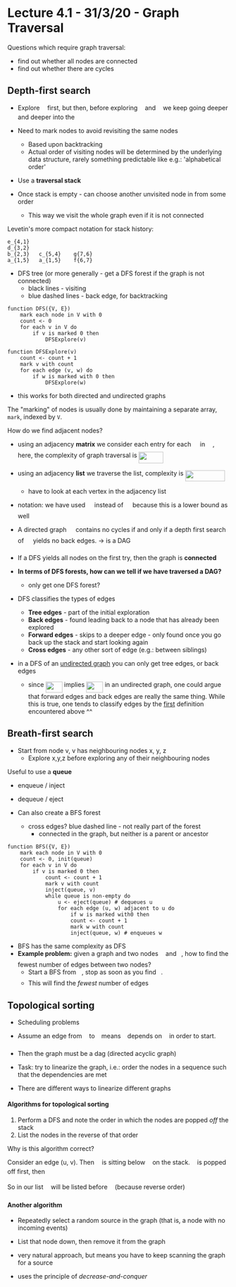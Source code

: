 # Lecture 4.1 - 31/3/20 - Graph Traversal

Questions which require graph traversal:

- find out whether all nodes are connected
- find out whether there are cycles

## Depth-first search

- Explore <img src="svgs/332cc365a4987aacce0ead01b8bdcc0b.svg?invert_in_darkmode" align=middle width=9.39498779999999pt height=14.15524440000002pt/> first, but then, before exploring <img src="svgs/deceeaf6940a8c7a5a02373728002b0f.svg?invert_in_darkmode" align=middle width=8.649225749999989pt height=14.15524440000002pt/> and <img src="svgs/f93ce33e511096ed626b4719d50f17d2.svg?invert_in_darkmode" align=middle width=8.367621899999993pt height=14.15524440000002pt/> we keep going deeper and deeper into the

- Need to mark nodes to avoid revisiting the same nodes
  
  - Based upon backtracking
  - Actual order of visiting nodes will be determined by the underlying data structure, rarely something predictable like e.g.: 'alphabetical order'

- Use a **traversal stack**

- Once stack is empty - can choose another unvisited node in from some order
  
  - This way we visit the whole graph even if it is not connected

Levetin's more compact notation for stack history:

```
e_{4,1}
d_{3,2}
b_{2,3}   c_{5,4}    g{7,6}
a_{1,5}   a_{1,5}    f{6,7}
```

- DFS tree (or more generally - get a DFS forest if the graph is not connected)
  - black lines - visiting
  - blue dashed lines - back edge, for backtracking

```pseudocode
function DFS({V, E})
    mark each node in V with 0
    count <- 0
    for each v in V do
        if v is marked 0 then
            DFSExplore(v)

function DFSExplore(v)
    count <- count + 1
    mark v with count
    for each edge (v, w) do
        if w is marked with 0 then
            DFSExplore(w)
```

- this works for both directed and undirected graphs

The "marking" of nodes is usually done by maintaining a separate array, `mark`, indexed by `V`.

How do we find adjacent nodes?

- using an adjacency **matrix** we consider each entry for each <img src="svgs/31fae8b8b78ebe01cbfbe2fe53832624.svg?invert_in_darkmode" align=middle width=12.210846449999991pt height=14.15524440000002pt/> in <img src="svgs/a9a3a4a202d80326bda413b5562d5cd1.svg?invert_in_darkmode" align=middle width=13.242037049999992pt height=22.465723500000017pt/>, here, the complexity of graph traversal is <img src="svgs/c155bc8304ac0e3bca4b096a6ed42dca.svg?invert_in_darkmode" align=middle width=55.319805749999986pt height=26.76175259999998pt/>
- using an adjacency **list** we traverse the list, complexity is <img src="svgs/747f03346f55b417c0a809b94dc5da56.svg?invert_in_darkmode" align=middle width=90.25116209999999pt height=24.65753399999998pt/>
  
  - have to look at each vertex in the adjacency list
- notation: we have used <img src="svgs/b35e24d8a08c0ab01195f2ad2a78fab7.svg?invert_in_darkmode" align=middle width=12.785434199999989pt height=22.465723500000017pt/> instead of <img src="svgs/9afe6a256a9817c76b579e6f5db9a578.svg?invert_in_darkmode" align=middle width=12.99542474999999pt height=22.465723500000017pt/> because this is a lower bound as well



- A directed graph <img src="svgs/5201385589993766eea584cd3aa6fa13.svg?invert_in_darkmode" align=middle width=12.92464304999999pt height=22.465723500000017pt/> contains no cycles if and only if a depth first search of <img src="svgs/5201385589993766eea584cd3aa6fa13.svg?invert_in_darkmode" align=middle width=12.92464304999999pt height=22.465723500000017pt/> yields no back edges. -> is a DAG
- If a DFS yields all nodes on the first try, then the graph is **connected**
- **In terms of DFS forests, how can we tell if we have traversed a DAG?**
  - only get one DFS forest?



- DFS classifies the types of edges
  - **Tree edges** - part of the initial exploration
  - **Back edges** - found leading back to a node that has already been explored
  - **Forward edges** - skips to a deeper edge - only found once you go back up the stack and start looking again
  - **Cross edges** - any other sort of edge (e.g.: between siblings)



- in a DFS of an <u>undirected graph</u> you can only get tree edges, or back edges
  - since <img src="svgs/2c4a788685c5c98364a6d234f540b9eb.svg?invert_in_darkmode" align=middle width=38.05943129999999pt height=24.65753399999998pt/> implies <img src="svgs/dbc3b5eafd5c3a7d21c1c26a294aec30.svg?invert_in_darkmode" align=middle width=38.05943129999999pt height=24.65753399999998pt/> in an undirected graph, one could argue that forward edges and back edges are really the same thing. While this is true, one tends to classify edges by the <u>first</u> definition encountered above ^^

## Breath-first search

- Start from node v, v has neighbouring nodes x, y, z
  - Explore x,y,z before exploring any of their neighbouring nodes

Useful to use a **queue**

- enqueue / inject

- dequeue / eject

- Can also create a BFS forest
  
  - cross edges? blue dashed line - not really part of the forest
    - connected in the graph, but neither is a parent or ancestor

```pseudocode
function BFS({V, E})
    mark each node in V with 0
    count <- 0, init(queue)
    for each v in V do
        if v is marked 0 then
            count <- count + 1
            mark v with count
            inject(queue, v)
            while queue is non-empty do
                u <- eject(queue) # dequeues u
                for each edge (u, w) adjacent to u do
                    if w is marked with0 then
                    count <- count + 1
                    mark w with count    
                    inject(queue, w) # enqueues w
```

- BFS has the same complexity as DFS
- **Example problem:** given a graph and two nodes <img src="svgs/44bc9d542a92714cac84e01cbbb7fd61.svg?invert_in_darkmode" align=middle width=8.68915409999999pt height=14.15524440000002pt/> and <img src="svgs/4bdc8d9bcfb35e1c9bfb51fc69687dfc.svg?invert_in_darkmode" align=middle width=7.054796099999991pt height=22.831056599999986pt/>, how to find the fewest number of edges between two nodes?
  - Start a BFS from <img src="svgs/44bc9d542a92714cac84e01cbbb7fd61.svg?invert_in_darkmode" align=middle width=8.68915409999999pt height=14.15524440000002pt/>, stop as soon as you find <img src="svgs/4bdc8d9bcfb35e1c9bfb51fc69687dfc.svg?invert_in_darkmode" align=middle width=7.054796099999991pt height=22.831056599999986pt/>.
  - This will find the *fewest* number of edges

## Topological sorting

- Scheduling problems

- Assume an edge from <img src="svgs/44bc9d542a92714cac84e01cbbb7fd61.svg?invert_in_darkmode" align=middle width=8.68915409999999pt height=14.15524440000002pt/> to <img src="svgs/4bdc8d9bcfb35e1c9bfb51fc69687dfc.svg?invert_in_darkmode" align=middle width=7.054796099999991pt height=22.831056599999986pt/> means <img src="svgs/4bdc8d9bcfb35e1c9bfb51fc69687dfc.svg?invert_in_darkmode" align=middle width=7.054796099999991pt height=22.831056599999986pt/> depends on <img src="svgs/44bc9d542a92714cac84e01cbbb7fd61.svg?invert_in_darkmode" align=middle width=8.68915409999999pt height=14.15524440000002pt/> in order to start.

- Then the graph must be a dag (directed acyclic graph)

- Task: try to linearize the graph, i.e.: order the nodes in a sequence such that the dependencies are met

- There are different ways to linearize different graphs

#### Algorithms for topological sorting

1. Perform a DFS and note the order in which the nodes are popped *off* the stack
2. List the nodes in the reverse of that order

Why is this algorithm correct?

Consider an edge (u, v). Then <img src="svgs/6dbb78540bd76da3f1625782d42d6d16.svg?invert_in_darkmode" align=middle width=9.41027339999999pt height=14.15524440000002pt/> is sitting below <img src="svgs/6c4adbc36120d62b98deef2a20d5d303.svg?invert_in_darkmode" align=middle width=8.55786029999999pt height=14.15524440000002pt/> on the stack. <img src="svgs/6c4adbc36120d62b98deef2a20d5d303.svg?invert_in_darkmode" align=middle width=8.55786029999999pt height=14.15524440000002pt/> is popped off first, then <img src="svgs/6dbb78540bd76da3f1625782d42d6d16.svg?invert_in_darkmode" align=middle width=9.41027339999999pt height=14.15524440000002pt/>

So in our list <img src="svgs/6dbb78540bd76da3f1625782d42d6d16.svg?invert_in_darkmode" align=middle width=9.41027339999999pt height=14.15524440000002pt/> will be listed before <img src="svgs/6c4adbc36120d62b98deef2a20d5d303.svg?invert_in_darkmode" align=middle width=8.55786029999999pt height=14.15524440000002pt/> (because reverse order)

#### Another algorithm

- Repeatedly select a random source in the graph (that is, a node with no incoming events)

- List that node down, then remove it from the graph

- very natural approach, but means you have to keep scanning the graph for a source

- uses the principle of *decrease-and-conquer*